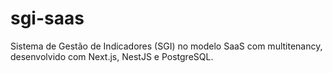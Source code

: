 # sgi-saas
Sistema de Gestão de Indicadores (SGI) no modelo SaaS com multitenancy, desenvolvido com Next.js, NestJS e PostgreSQL.
